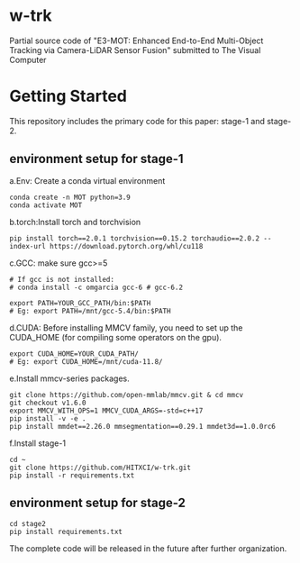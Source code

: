 # w-trk
Partial source code of "E3-MOT: Enhanced End-to-End Multi-Object Tracking via Camera-LiDAR Sensor Fusion" submitted to The Visual Computer

# Getting Started
This repository includes the primary code for this paper: stage-1 and stage-2.
## environment setup for stage-1  
a.Env: Create a conda virtual environment
```
conda create -n MOT python=3.9  
conda activate MOT  
```
b.torch:Install torch and torchvision  
```
pip install torch==2.0.1 torchvision==0.15.2 torchaudio==2.0.2 --index-url https://download.pytorch.org/whl/cu118
```
c.GCC: make sure gcc>=5
```
# If gcc is not installed:
# conda install -c omgarcia gcc-6 # gcc-6.2

export PATH=YOUR_GCC_PATH/bin:$PATH
# Eg: export PATH=/mnt/gcc-5.4/bin:$PATH
```
d.CUDA: Before installing MMCV family, you need to set up the CUDA_HOME (for compiling some operators on the gpu).
```
export CUDA_HOME=YOUR_CUDA_PATH/
# Eg: export CUDA_HOME=/mnt/cuda-11.8/
```
e.Install mmcv-series packages.
```
git clone https://github.com/open-mmlab/mmcv.git & cd mmcv
git checkout v1.6.0
export MMCV_WITH_OPS=1 MMCV_CUDA_ARGS=-std=c++17
pip install -v -e .
pip install mmdet==2.26.0 mmsegmentation==0.29.1 mmdet3d==1.0.0rc6
```
f.Install stage-1
```
cd ~
git clone https://github.com/HITXCI/w-trk.git
pip install -r requirements.txt
```
## environment setup for stage-2
```
cd stage2
pip install requirements.txt
```
The complete code will be released in the future after further organization.

